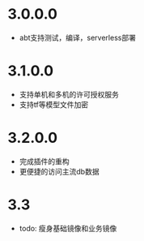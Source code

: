 # 3.0.0.0
- abt支持测试，编译，serverless部署

# 3.1.0.0
- 支持单机和多机的许可授权服务
- 支持tf等模型文件加密

# 3.2.0.0 
- 完成插件的重构
- 更便捷的访问主流db数据

# 3.3
- todo: 瘦身基础镜像和业务镜像
